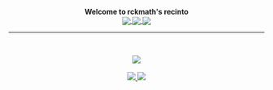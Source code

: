 <p align="center" style="text-align:center;" markdown="1">
  <b>Welcome to rckmath's recinto</b>
  <br>
  <a href="https://www.last.fm/user/xBossK">
    <img align="center" src="https://img.shields.io/badge/-Last.fm-d60000?style=flat-square&logo=Last.fm&logoColor=white& link=https://www.last.fm/user/xBossK" />
  </a>
  <a href="https://www.linkedin.com/in/rckmath/">
    <img align="center" src="https://img.shields.io/badge/-LinkedIn-blue?style=flat-square&logo=Linkedin&logoColor=white& link=https://www.linkedin.com/in/rckmath/" />
  </a>
  <a href="https://steamcommunity.com/id/BossBR/">
    <img align="center" src="https://img.shields.io/badge/-Steam-gray?style=flat-square&logo=Steam&logoColor=white&link=https://steamcommunity.com/id/BossBR/" />
  </a>
</p>

***
<br>

<p align="center" style="text-align:center;">
  <a href="https://github.com/anuraghazra/github-readme-stats">
    <img src="https://github-readme-stats.vercel.app/api?username=rckmath&show_icons=true&title_color=fff&icon_color=79ff97&text_color=9f9f9f&bg_color=151515&hide=issues,contribs" />
  </a>
  <br><br>
  <a href="https://github.com/anuraghazra/github-readme-stats">
    <img style="text-align:center;" src="https://github-readme-stats.vercel.app/api/pin/?username=rckmath&repo=mblabs-app-desafio&title_color=fff&icon_color=79ff97&text_color=9f9f9f&bg_color=151515" />
  </a>
  <a href="https://github.com/anuraghazra/convoychat">
    <img style="text-align:center;" src="https://github-readme-stats.vercel.app/api/pin/?username=rckmath&repo=game-2048&title_color=fff&icon_color=79ff97&text_color=9f9f9f&bg_color=151515" />
  </a>
</p>